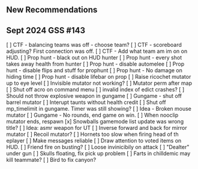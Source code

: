 ## New Recommendations

##  Sept 2024 GSS #143

[ ] CTF - balancing teams was off - choose team?
[ ] CTF - scoreboard adjusting? First connection was off.
[ ] CTF - Add what team am im on on HUD.
[ ] Prop hunt - black out on HUD hunter
[ ] Prop hunt - every shot takes away health from hunter
[ ] Prop hunt - disable automelee
[ ] Prop hunt - disable flips and stuff for prophunt
[ ] Prop hunt - No damage on hiding time
[ ] Prop hunt - disable lifebar on prop
[ ] Raise ricochet mutator up to eye level
[ ] Invisible mutator not working?
[ ] Mutator perm after map
[ ] Shut off acro on command menu
[ ] invalid index of edict crashes?
[ ] Should not throw explosive weapon in gungame
[ ] Gungame - shut off barrel mutator
[ ] Interupt taunts without health credit
[ ] Shut off mp_timelimit in gungame. Timer was still showing?
[ ] Idea - Broken mouse mutator
[ ] Gungame - No rounds, end game on win.
[ ] When nooclip mutator ends, respawn
[x] Snowballs gamemode list update was wrong title?
[ ] Idea: asmr weapon for UT
[ ] Inverse forward and back for mirror mutator
[ ] Recoil mutator?
[ ] Hornets too slow when firing head of th eplayer
[ ] Make messages reliable
[ ] Draw attention to voted items on HUD.
[ ] Friend fire on busting?
[ ] Loose invinicibily on attack 
[ ] "Dealter" under gun
[ ] Skulls floating, fix pick up problem
[ ] Farts in chilldemic may kill teammate?
[ ] Bird to fix canyon?
